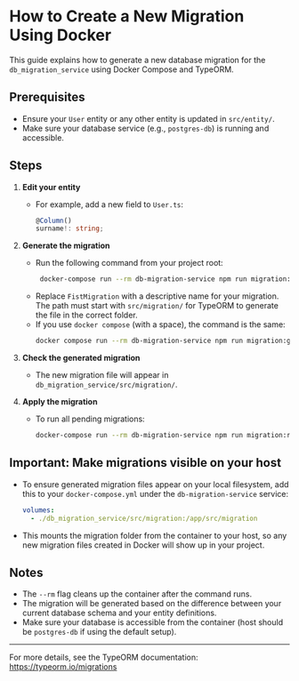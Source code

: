 # How to Create a New Migration Using Docker

This guide explains how to generate a new database migration for the `db_migration_service` using Docker Compose and TypeORM.

## Prerequisites
- Ensure your `User` entity or any other entity is updated in `src/entity/`.
- Make sure your database service (e.g., `postgres-db`) is running and accessible.

## Steps

1. **Edit your entity**
   - For example, add a new field to `User.ts`:
     ```ts
     @Column()
     surname!: string;
     ```

2. **Generate the migration**
   - Run the following command from your project root:
     ```sh
      docker-compose run --rm db-migration-service npm run migration:generate -- src/migration/FistMigration.ts     
     ```
   - Replace `FistMigration` with a descriptive name for your migration. The path must start with `src/migration/` for TypeORM to generate the file in the correct folder.
   - If you use `docker compose` (with a space), the command is the same:
     ```sh
     docker compose run --rm db-migration-service npm run migration:generate -- src/migration/AddSurnameToUser
     ```

3. **Check the generated migration**
   - The new migration file will appear in `db_migration_service/src/migration/`.

4. **Apply the migration**
   - To run all pending migrations:
     ```sh
     docker-compose run --rm db-migration-service npm run migration:run
     ```

## Important: Make migrations visible on your host
- To ensure generated migration files appear on your local filesystem, add this to your `docker-compose.yml` under the `db-migration-service` service:
  ```yaml
  volumes:
    - ./db_migration_service/src/migration:/app/src/migration
  ```
- This mounts the migration folder from the container to your host, so any new migration files created in Docker will show up in your project.

## Notes
- The `--rm` flag cleans up the container after the command runs.
- The migration will be generated based on the difference between your current database schema and your entity definitions.
- Make sure your database is accessible from the container (host should be `postgres-db` if using the default setup).

---

For more details, see the TypeORM documentation: https://typeorm.io/migrations

